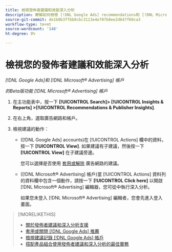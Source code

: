 ```yaml
---
title: 檢視發佈者建議和效能深入分析
description: 瞭解如何檢視 [!DNL Google Ads] recommendations和 [!DNL Microsoft® Advertising] 廣告網路帳戶的效能分析。
source-git-commit: de1b0b3ffbb8cbc3113e4e707b8ee2d647f60ca3
workflow-type: tm+mt
source-wordcount: '148'
ht-degree: 0%

---
```


# 檢視您的發佈者建議和效能深入分析

*[!DNL Google Ads]和 [!DNL Microsoft® Advertising] 帳戶*

*的Beta版功能 [!DNL Microsoft® Advertising] 帳戶*

1. 在主功能表中，按一下 **[!UICONTROL Search]> [!UICONTROL Insights & Reports] >[!UICONTROL Recommendations & Publisher Insights]**.

1. 在右上角，選取廣告網路和帳戶。

1. 檢視建議的動作：

   * ([!DNL Google Ads] accounts)在 [!UICONTROL Actions] 欄中的資料，按一下 **[!UICONTROL View]**. 如果建議有子建議，然後按一下 **[!UICONTROL View]** 在子建議旁邊。

     您可以選擇是否使用 [套用或解除](google-recommendation-apply-dismiss.md) 廣告網路的建議。

   * ([!DNL Microsoft® Advertising] 帳戶)當 [!UICONTROL Actions] 資料列的資料欄中包含一個動作，請按一下 **[!UICONTROL Click here]** 以開啟 [!DNL Microsoft® Advertising] 編輯器，您可從中執行深入分析。

     如果您未登入 [!DNL Microsoft® Advertising] 編輯者，您會先進入登入畫面。

>[!MORELIKETHIS]
>
>* [關於發佈者建議和深入分析支援](recommendation-support.md)
>* [套用或關閉 [!DNL Google Ads] 推薦](google-recommendation-apply-dismiss.md)
>* [檢視建議記錄 [!DNL Google Ads] 帳戶](google-recommendation-view-log.md)
>* [搭配產品組合使用發佈者建議和深入分析的最佳實務](recommendation-best-practices.md)
